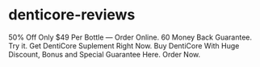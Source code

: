# denticore-reviews
50% Off Only $49 Per Bottle — Order Online. 60 Money Back Guarantee. Try it. Get DentiCore Suplement Right Now. Buy DentiCore With Huge Discount, Bonus and Special Guarantee Here. Order Now.
